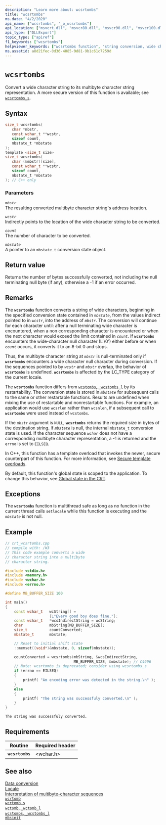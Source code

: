 ```yaml
---
description: "Learn more about: wcsrtombs"
title: "wcsrtombs"
ms.date: "4/2/2020"
api_name: ["wcsrtombs", "_o_wcsrtombs"]
api_location: ["msvcrt.dll", "msvcr80.dll", "msvcr90.dll", "msvcr100.dll", "msvcr100_clr0400.dll", "msvcr110.dll", "msvcr110_clr0400.dll", "msvcr120.dll", "msvcr120_clr0400.dll", "ucrtbase.dll", "api-ms-win-crt-convert-l1-1-0.dll", "api-ms-win-crt-private-l1-1-0.dll"]
api_type: ["DLLExport"]
topic_type: ["apiref"]
f1_keywords: ["wcsrtombs"]
helpviewer_keywords: ["wcsrtombs function", "string conversion, wide characters", "wide characters, strings"]
ms.assetid: a8d21fec-0d36-4085-9d81-9b1c61c7259d
---
```

# `wcsrtombs`

Convert a wide character string to its multibyte character string representation. A more secure version of this function is available; see [`wcsrtombs_s`](wcsrtombs-s.md).

## Syntax

```C
size_t wcsrtombs(
   char *mbstr,
   const wchar_t **wcstr,
   sizeof count,
   mbstate_t *mbstate
);
template <size_t size>
size_t wcsrtombs(
   char (&mbstr)[size],
   const wchar_t **wcstr,
   sizeof count,
   mbstate_t *mbstate
); // C++ only
```

### Parameters

*`mbstr`*\
The resulting converted multibyte character string's address location.

*`wcstr`*\
Indirectly points to the location of the wide character string to be converted.

*`count`*\
The number of character to be converted.

*`mbstate`*\
A pointer to an `mbstate_t` conversion state object.

## Return value

Returns the number of bytes successfully converted, not including the null terminating null byte (if any), otherwise a -1 if an error occurred.

## Remarks

The **`wcsrtombs`** function converts a string of wide characters, beginning in the specified conversion state contained in *`mbstate`*, from the values indirect pointed to in *`wcstr`*, into the address of *`mbstr`*. The conversion will continue for each character until: after a null terminating wide character is encountered, when a non corresponding character is encountered or when the next character would exceed the limit contained in *`count`*. If **`wcsrtombs`** encounters the wide-character null character (L'\0') either before or when *`count`* occurs, it converts it to an 8-bit 0 and stops.

Thus, the multibyte character string at *`mbstr`* is null-terminated only if **`wcsrtombs`** encounters a wide character null character during conversion. If the sequences pointed to by *`wcstr`* and *`mbstr`* overlap, the behavior of **`wcsrtombs`** is undefined. **`wcsrtombs`** is affected by the LC_TYPE category of the current locale.

The **`wcsrtombs`** function differs from [`wcstombs`, `_wcstombs_l`](wcstombs-wcstombs-l.md) by its restartability. The conversion state is stored in *`mbstate`* for subsequent calls to the same or other restartable functions. Results are undefined when mixing the use of restartable and nonrestartable functions.  For example, an application would use `wcsrlen` rather than `wcsnlen`, if a subsequent call to **`wcsrtombs`** were used instead of `wcstombs`.

If the *`mbstr`* argument is `NULL`, **`wcsrtombs`** returns the required size in bytes of the destination string. If *`mbstate`* is null, the internal `mbstate_t` conversion state is used. If the character sequence *`wchar`* does not have a corresponding multibyte character representation, a -1 is returned and the `errno` is set to `EILSEQ`.

In C++, this function has a template overload that invokes the newer, secure counterpart of this function. For more information, see [Secure template overloads](../secure-template-overloads.md).

By default, this function's global state is scoped to the application. To change this behavior, see [Global state in the CRT](../global-state.md).

## Exceptions

The **`wcsrtombs`** function is multithread safe as long as no function in the current thread calls `setlocale` while this function is executing and the *`mbstate`* is not null.

## Example

```cpp
// crt_wcsrtombs.cpp
// compile with: /W3
// This code example converts a wide
// character string into a multibyte
// character string.

#include <stdio.h>
#include <memory.h>
#include <wchar.h>
#include <errno.h>

#define MB_BUFFER_SIZE 100

int main()
{
    const wchar_t   wcString[] =
                    {L"Every good boy does fine."};
    const wchar_t   *wcsIndirectString = wcString;
    char            mbString[MB_BUFFER_SIZE];
    size_t          countConverted;
    mbstate_t       mbstate;

    // Reset to initial shift state
    ::memset((void*)&mbstate, 0, sizeof(mbstate));

    countConverted = wcsrtombs(mbString, &wcsIndirectString,
                               MB_BUFFER_SIZE, &mbstate); // C4996
    // Note: wcsrtombs is deprecated; consider using wcsrtombs_s
    if (errno == EILSEQ)
    {
        printf( "An encoding error was detected in the string.\n" );
    }
    else
    {
        printf( "The string was successfuly converted.\n" );
    }
}
```

```Output
The string was successfuly converted.
```

## Requirements

|Routine|Required header|
|-------------|---------------------|
|**`wcsrtombs`**|\<wchar.h>|

## See also

[Data conversion](../data-conversion.md)\
[Locale](../locale.md)\
[Interpretation of multibyte-character sequences](../interpretation-of-multibyte-character-sequences.md)\
[`wcrtomb`](wcrtomb.md)\
[`wcrtomb_s`](wcrtomb-s.md)\
[`wctomb`, `_wctomb_l`](wctomb-wctomb-l.md)\
[`wcstombs`, `_wcstombs_l`](wcstombs-wcstombs-l.md)\
[`mbsinit`](mbsinit.md)

